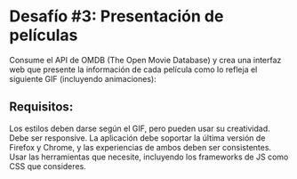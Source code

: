 # Desafío #3: Presentación de películas

Consume el API de OMDB (The Open Movie Database) y crea una interfaz web que presente la información de cada película como lo refleja el siguiente GIF (incluyendo animaciones):

## Requisitos:
Los estilos deben darse según el GIF, pero pueden usar su creatividad. 
Debe ser responsive.
La aplicación debe soportar la última versión de Firefox y Chrome, y las experiencias de ambos deben ser consistentes.
Usar las herramientas que necesite, incluyendo los frameworks de JS como CSS que consideres. 

